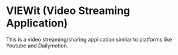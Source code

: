 # VIEWit (Video Streaming Application)
This is a video streaming/sharing application similar to platforms like Youtube and Dailymotion.
